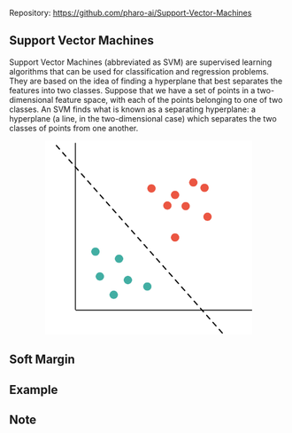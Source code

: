 <!--
    Plan for the blog post: 
    
    - Intro to the subject (SVM, soft margin, hard margin)
    - How to use it
    - Example using csv file and Dataframe
    - Point on: 
      - Parallel branch about unfinished work
        - Unfinished work for Hard Margin QP
        - Unfinished work for Hard Margin SGD (link to the japanese github repo code example)
      - 
-->

Repository: https://github.com/pharo-ai/Support-Vector-Machines


## Support Vector Machines

Support Vector Machines (abbreviated as SVM) are supervised learning algorithms that can be used for classification and regression problems. They are based on the idea of finding a hyperplane that best separates the features into two classes. <!--SVMs are one of the most robust prediction methods.-->Suppose that we have a set of points in a two-dimensional feature space, with each of the points belonging to one of two classes. An SVM finds what is known as a separating hyperplane: a hyperplane (a line, in the two-dimensional case) which separates the two classes of points from one another.
<p align="center">
<img src="./img/svmHyperplan.png" height="350" />
</p>

## Soft Margin

## Example

## Note